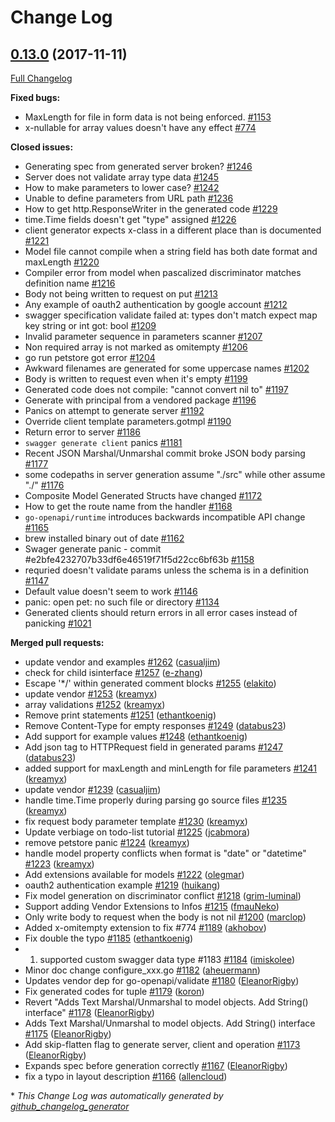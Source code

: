 # Change Log

## [0.13.0](https://github.com/go-swagger/go-swagger/tree/0.13.0) (2017-11-11)
[Full Changelog](https://github.com/go-swagger/go-swagger/compare/0.12.0...0.13.0)

**Fixed bugs:**

- MaxLength for file in form data is not being enforced. [\#1153](https://github.com/go-swagger/go-swagger/issues/1153)
- x-nullable for array values doesn't have any effect [\#774](https://github.com/go-swagger/go-swagger/issues/774)

**Closed issues:**

- Generating spec from generated server broken? [\#1246](https://github.com/go-swagger/go-swagger/issues/1246)
- Server does not validate array type data [\#1245](https://github.com/go-swagger/go-swagger/issues/1245)
- How to make parameters to lower case?  [\#1242](https://github.com/go-swagger/go-swagger/issues/1242)
- Unable to define parameters from URL path [\#1236](https://github.com/go-swagger/go-swagger/issues/1236)
- How to get http.ResponseWriter in the generated code [\#1229](https://github.com/go-swagger/go-swagger/issues/1229)
- time.Time fields doesn't get "type" assigned  [\#1226](https://github.com/go-swagger/go-swagger/issues/1226)
- client generator expects x-class in a different place than is documented [\#1221](https://github.com/go-swagger/go-swagger/issues/1221)
- Model file cannot compile when a string field has both date format and maxLength [\#1220](https://github.com/go-swagger/go-swagger/issues/1220)
- Compiler error from model when pascalized discriminator matches definition name [\#1216](https://github.com/go-swagger/go-swagger/issues/1216)
- Body not being written to request on put [\#1213](https://github.com/go-swagger/go-swagger/issues/1213)
- Any example of oauth2 authentication by google account [\#1212](https://github.com/go-swagger/go-swagger/issues/1212)
- swagger specification validate failed at:  types don't match expect map key string or int got: bool [\#1209](https://github.com/go-swagger/go-swagger/issues/1209)
- Invalid parameter sequence in parameters scanner [\#1207](https://github.com/go-swagger/go-swagger/issues/1207)
- Non required array is not marked as omitempty [\#1206](https://github.com/go-swagger/go-swagger/issues/1206)
- go run petstore got error [\#1204](https://github.com/go-swagger/go-swagger/issues/1204)
- Awkward filenames are generated for some uppercase names [\#1202](https://github.com/go-swagger/go-swagger/issues/1202)
- Body is written to request even when it's empty [\#1199](https://github.com/go-swagger/go-swagger/issues/1199)
- Generated code does not compile: "cannot convert nil to" [\#1197](https://github.com/go-swagger/go-swagger/issues/1197)
- Generate with principal from a vendored package [\#1196](https://github.com/go-swagger/go-swagger/issues/1196)
- Panics on attempt to generate server [\#1192](https://github.com/go-swagger/go-swagger/issues/1192)
- Override client template parameters.gotmpl [\#1190](https://github.com/go-swagger/go-swagger/issues/1190)
- Return error to server [\#1186](https://github.com/go-swagger/go-swagger/issues/1186)
- `swagger generate client` panics [\#1181](https://github.com/go-swagger/go-swagger/issues/1181)
- Recent JSON Marshal/Unmarshal commit broke JSON body parsing [\#1177](https://github.com/go-swagger/go-swagger/issues/1177)
- some codepaths in server generation assume "./src" while other assume "./"  [\#1176](https://github.com/go-swagger/go-swagger/issues/1176)
- Composite Model Generated Structs have changed [\#1172](https://github.com/go-swagger/go-swagger/issues/1172)
- How to get the route name from the handler [\#1168](https://github.com/go-swagger/go-swagger/issues/1168)
- `go-openapi/runtime` introduces backwards incompatible API change [\#1165](https://github.com/go-swagger/go-swagger/issues/1165)
- brew installed binary out of date [\#1162](https://github.com/go-swagger/go-swagger/issues/1162)
- Swager generate panic - commit \#e2bfe4232707b33df6e46519f71f5d22cc6bf63b [\#1158](https://github.com/go-swagger/go-swagger/issues/1158)
- requried doesn't validate params unless the schema is in a definition [\#1147](https://github.com/go-swagger/go-swagger/issues/1147)
- Default value doesn't seem to work [\#1146](https://github.com/go-swagger/go-swagger/issues/1146)
- panic: open pet: no such file or directory [\#1134](https://github.com/go-swagger/go-swagger/issues/1134)
- Generated clients should return errors in all error cases instead of panicking [\#1021](https://github.com/go-swagger/go-swagger/issues/1021)

**Merged pull requests:**

- update vendor and examples [\#1262](https://github.com/go-swagger/go-swagger/pull/1262) ([casualjim](https://github.com/casualjim))
- check for child isinterface [\#1257](https://github.com/go-swagger/go-swagger/pull/1257) ([e-zhang](https://github.com/e-zhang))
- Escape '\*/' within generated comment blocks [\#1255](https://github.com/go-swagger/go-swagger/pull/1255) ([elakito](https://github.com/elakito))
- update vendor [\#1253](https://github.com/go-swagger/go-swagger/pull/1253) ([kreamyx](https://github.com/kreamyx))
- array validations [\#1252](https://github.com/go-swagger/go-swagger/pull/1252) ([kreamyx](https://github.com/kreamyx))
- Remove print statements [\#1251](https://github.com/go-swagger/go-swagger/pull/1251) ([ethantkoenig](https://github.com/ethantkoenig))
- Remove Content-Type for empty responses [\#1249](https://github.com/go-swagger/go-swagger/pull/1249) ([databus23](https://github.com/databus23))
- Add support for example values [\#1248](https://github.com/go-swagger/go-swagger/pull/1248) ([ethantkoenig](https://github.com/ethantkoenig))
- Add json tag to HTTPRequest field in generated params [\#1247](https://github.com/go-swagger/go-swagger/pull/1247) ([databus23](https://github.com/databus23))
- added support for maxLength and minLength for file parameters [\#1241](https://github.com/go-swagger/go-swagger/pull/1241) ([kreamyx](https://github.com/kreamyx))
- update vendor [\#1239](https://github.com/go-swagger/go-swagger/pull/1239) ([casualjim](https://github.com/casualjim))
- handle time.Time properly during parsing go source files [\#1235](https://github.com/go-swagger/go-swagger/pull/1235) ([kreamyx](https://github.com/kreamyx))
- fix request body parameter template [\#1230](https://github.com/go-swagger/go-swagger/pull/1230) ([kreamyx](https://github.com/kreamyx))
- Update verbiage on todo-list tutorial [\#1225](https://github.com/go-swagger/go-swagger/pull/1225) ([jcabmora](https://github.com/jcabmora))
- remove petstore panic [\#1224](https://github.com/go-swagger/go-swagger/pull/1224) ([kreamyx](https://github.com/kreamyx))
- handle model property conflicts when format is "date" or "datetime" [\#1223](https://github.com/go-swagger/go-swagger/pull/1223) ([kreamyx](https://github.com/kreamyx))
- Add extensions available for models [\#1222](https://github.com/go-swagger/go-swagger/pull/1222) ([olegmar](https://github.com/olegmar))
- oauth2 authentication example [\#1219](https://github.com/go-swagger/go-swagger/pull/1219) ([huikang](https://github.com/huikang))
- Fix model generation on discriminator conflict [\#1218](https://github.com/go-swagger/go-swagger/pull/1218) ([grim-luminal](https://github.com/grim-luminal))
- Support adding Vendor Extensions to Infos [\#1215](https://github.com/go-swagger/go-swagger/pull/1215) ([fmauNeko](https://github.com/fmauNeko))
- Only write body to request when the body is not nil [\#1200](https://github.com/go-swagger/go-swagger/pull/1200) ([marclop](https://github.com/marclop))
- Added x-omitempty extension to fix \#774 [\#1189](https://github.com/go-swagger/go-swagger/pull/1189) ([akhobov](https://github.com/akhobov))
- Fix double the typo [\#1185](https://github.com/go-swagger/go-swagger/pull/1185) ([ethantkoenig](https://github.com/ethantkoenig))
- 1. supported custom swagger data type \#1183 [\#1184](https://github.com/go-swagger/go-swagger/pull/1184) ([imiskolee](https://github.com/imiskolee))
- Minor doc change configure\_xxx.go [\#1182](https://github.com/go-swagger/go-swagger/pull/1182) ([aheuermann](https://github.com/aheuermann))
- Updates vendor dep for go-openapi/validate [\#1180](https://github.com/go-swagger/go-swagger/pull/1180) ([EleanorRigby](https://github.com/EleanorRigby))
- Fix generated codes for tuple [\#1179](https://github.com/go-swagger/go-swagger/pull/1179) ([koron](https://github.com/koron))
- Revert "Adds Text Marshal/Unmarshal to model objects. Add String\(\) interface" [\#1178](https://github.com/go-swagger/go-swagger/pull/1178) ([EleanorRigby](https://github.com/EleanorRigby))
- Adds Text Marshal/Unmarshal to model objects. Add String\(\) interface [\#1175](https://github.com/go-swagger/go-swagger/pull/1175) ([EleanorRigby](https://github.com/EleanorRigby))
- Add skip-flatten flag to generate server, client and operation [\#1173](https://github.com/go-swagger/go-swagger/pull/1173) ([EleanorRigby](https://github.com/EleanorRigby))
- Expands spec before generation correctly [\#1167](https://github.com/go-swagger/go-swagger/pull/1167) ([EleanorRigby](https://github.com/EleanorRigby))
- fix a typo in layout description [\#1166](https://github.com/go-swagger/go-swagger/pull/1166) ([allencloud](https://github.com/allencloud))

\* *This Change Log was automatically generated by [github_changelog_generator](https://github.com/skywinder/Github-Changelog-Generator)*